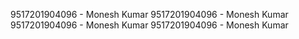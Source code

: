9517201904096 - Monesh Kumar
9517201904096 - Monesh Kumar
9517201904096 - Monesh Kumar
9517201904096 - Monesh Kumar
